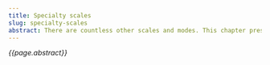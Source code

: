 ```yaml
---
title: Specialty scales
slug: specialty-scales
abstract: There are countless other scales and modes. This chapter presents a few of the more interesting ones used in jazz and non-Western styles. 
---
```


*{{page.abstract}}*
